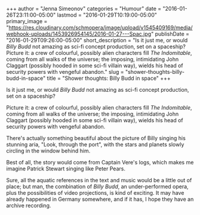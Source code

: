 +++
author = "Jenna Simeonov"
categories = "Humour"
date = "2016-01-26T23:11:00-05:00"
lastmod = "2016-01-29T10:19:00-05:00"
primary_image = "https://res.cloudinary.com/schmopera/image/upload/v1545409169/media/webhook-uploads/1453926954145/2016-01-27---Spac.jpg"
publishDate = "2016-01-29T09:26:00-05:00"
short_description = "Is it just me, or would *Billy Budd* not amazing as sci-fi concept production, set on a spaceship? Picture it: a crew of colourful, possibly alien characters fill *The Indomitable*, coming from all walks of the universe; the imposing, intimidating John Claggart (possibly hooded in some sci-fi villain way), wields his head of security powers with vengeful abandon."
slug = "shower-thoughts-billy-budd-in-space"
title = "Shower thoughts: Billy Budd in space"
+++

Is it just me, or would *Billy Budd* not amazing as sci-fi concept production, set on a spaceship?

Picture it: a crew of colourful, possibly alien characters fill *The Indomitable*, coming from all walks of the universe; the imposing, intimidating John Claggart (possibly hooded in some sci-fi villain way), wields his head of security powers with vengeful abandon.

There's actually something beautiful about the picture of Billy singing his stunning aria, "Look, through the port", with the stars and planets slowly circling in the window behind him.

Best of all, the story would come from Captain Vere's logs, which makes me imagine Patrick Stewart singing like Peter Pears.

Sure, all the aquatic references in the text and music would be a little out of place; but man, the combination of *Billy Budd*, an under-performed opera, plus the possibilities of video projections, is kind of exciting. It may have already happened in Germany somewhere, and if it has, I hope they have an archive recording.

